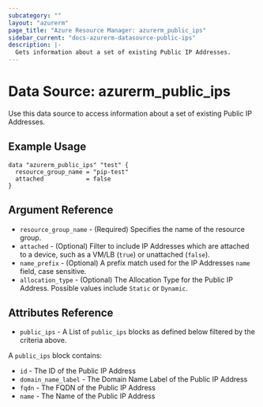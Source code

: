 ```yaml
---
subcategory: ""
layout: "azurerm"
page_title: "Azure Resource Manager: azurerm_public_ips"
sidebar_current: "docs-azurerm-datasource-public-ips"
description: |-
  Gets information about a set of existing Public IP Addresses.
---
```


# Data Source: azurerm_public_ips

Use this data source to access information about a set of existing Public IP Addresses.

## Example Usage

```hcl
data "azurerm_public_ips" "test" {
  resource_group_name = "pip-test"
  attached            = false
}
```

## Argument Reference

* `resource_group_name` - (Required) Specifies the name of the resource group.
* `attached` - (Optional) Filter to include IP Addresses which are attached to a device, such as a VM/LB (`true`) or unattached (`false`).
* `name_prefix` - (Optional) A prefix match used for the IP Addresses `name` field, case sensitive.
* `allocation_type` - (Optional) The Allocation Type for the Public IP Address. Possible values include `Static` or `Dynamic`.

## Attributes Reference

* `public_ips` - A List of `public_ips` blocks as defined below filtered by the criteria above.

A `public_ips` block contains:

* `id` - The ID of the Public IP Address
* `domain_name_label` - The Domain Name Label of the Public IP Address
* `fqdn` - The FQDN of the Public IP Address
* `name` - The Name of the Public IP Address
